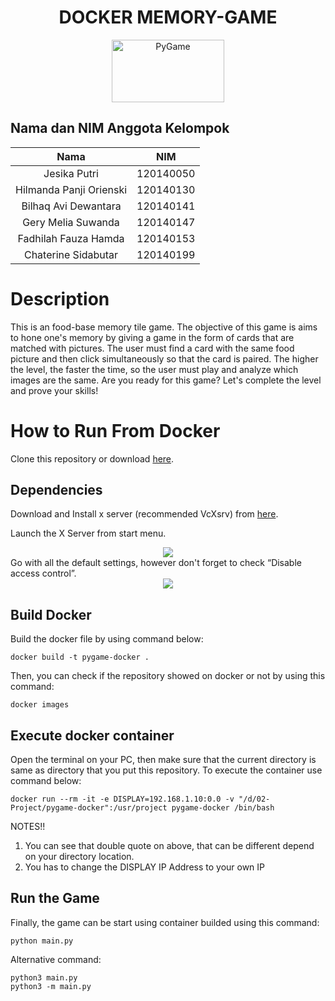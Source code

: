 <div align="center">

# DOCKER MEMORY-GAME
  
  <a href="https://www.pygame.org/"><img alt="PyGame" src ="https://camo.githubusercontent.com/1971c0a4f776fb5351c765c37e59630c83cabd52/68747470733a2f2f7777772e707967616d652e6f72672f696d616765732f6c6f676f2e706e67" width = 180 height = 100></a>
</div>

## Nama dan NIM Anggota Kelompok
| Nama | NIM |
| :---: | :---: |
| Jesika Putri               | 120140050 |
| Hilmanda Panji Orienski    | 120140130 |
| Bilhaq Avi Dewantara       | 120140141 |
| Gery Melia Suwanda         | 120140147 |
| Fadhilah Fauza Hamda       | 120140153 |
| Chaterine Sidabutar        | 120140199 |

# Description
This is an food-base memory tile game. The objective of this game is aims to hone one's memory by giving a game in the form of cards that are matched with pictures. The user must find a card with the same food picture and then click simultaneously so that the card is paired. The higher the level, the faster the time, so the user must play and analyze which images are the same. 
Are you ready for this game? Let's complete the level and prove your skills!

# How to Run From Docker
Clone this repository or download [here](https://github.com/hilmanda/docker-exiatoma/archive/refs/heads/main.zip). 

## Dependencies
Download and Install x server (recommended VcXsrv) from [here](https://sourceforge.net/projects/vcxsrv/files/latest/download).

Launch the X Server from start menu.
<div align="center">
  <img src="https://user-images.githubusercontent.com/90018036/170707241-cb5753d5-302f-4c7e-be0b-fb24658d5bd5.png">
</div>
Go with all the default settings, however don't forget to check “Disable access control”.
<div align="center">
  <img src="https://miro.medium.com/max/1400/1*ihco-ShEHQtbwHBGmtIOZg.png">
</div>

## Build Docker

Build the docker file by using command below:
```
docker build -t pygame-docker .
```

Then, you can check if the repository showed on docker or not by using this command:
```
docker images
```

## Execute docker container 
Open the terminal on your PC, then make sure that the current directory is same as directory that you put this repository. To execute the container use command below:

```
docker run --rm -it -e DISPLAY=192.168.1.10:0.0 -v "/d/02-Project/pygame-docker":/usr/project pygame-docker /bin/bash
```

NOTES!!
1. You can see that double quote on above, that can be different depend on your directory location.
2. You has to change the DISPLAY IP Address to your own IP


## Run the Game
Finally, the game can be start using container builded using this command:
```
python main.py
```
Alternative command:
```
python3 main.py
python3 -m main.py
```
